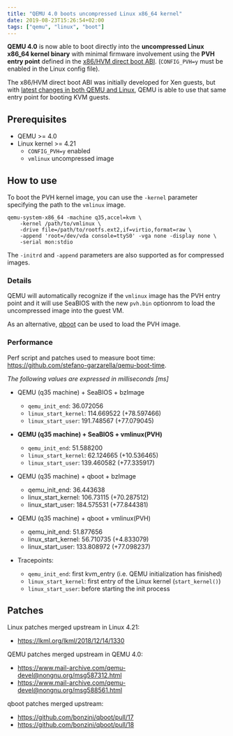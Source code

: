 ```yaml
---
title: "QEMU 4.0 boots uncompressed Linux x86_64 kernel"
date: 2019-08-23T15:26:54+02:00
tags: ["qemu", "linux", "boot"]
---
```


**QEMU 4.0** is now able to boot directly into the **uncompressed Linux x86_64 kernel binary** with minimal firmware involvement using the **PVH entry point** defined in the [x86/HVM direct boot ABI](https://xenbits.xen.org/docs/unstable/misc/pvh.html). (`CONFIG_PVH=y` must be enabled in the Linux config file).


The x86/HVM direct boot ABI was initially developed for Xen guests, but with [latest changes in both QEMU and Linux](#patches), QEMU is able to use that same entry point for booting KVM guests.

<!--more-->

## Prerequisites

* QEMU >= 4.0
* Linux kernel >= 4.21
  * `CONFIG_PVH=y` enabled
  * `vmlinux` uncompressed image


## How to use
To boot the PVH kernel image, you can use the `-kernel` parameter specifying the path to the `vmlinux` image.
```
qemu-system-x86_64 -machine q35,accel=kvm \
    -kernel /path/to/vmlinux \
    -drive file=/path/to/rootfs.ext2,if=virtio,format=raw \
    -append 'root=/dev/vda console=ttyS0' -vga none -display none \
    -serial mon:stdio
```

The `-initrd` and `-append` parameters are also supported as for compressed images.


### Details
QEMU will automatically recognize if the `vmlinux` image has the PVH entry point and it will use SeaBIOS with the new `pvh.bin` optionrom to load the uncompressed image into the guest VM.

As an alternative, [qboot](https://github.com/bonzini/qboot) can be used to load the PVH image.


### Performance
Perf script and patches used to measure boot time: https://github.com/stefano-garzarella/qemu-boot-time.

*The following values are expressed in milliseconds [ms]*

* QEMU (q35 machine) + SeaBIOS + bzImage
  * `qemu_init_end`: 36.072056
  * `linux_start_kernel`: 114.669522 (+78.597466)
  * `linux_start_user`: 191.748567 (+77.079045)

* **QEMU (q35 machine) + SeaBIOS + vmlinux(PVH)**
  * `qemu_init_end`: 51.588200
  * `linux_start_kernel`: 62.124665 (+10.536465)
  * `linux_start_user`: 139.460582 (+77.335917)

* QEMU (q35 machine) + qboot + bzImage
  * qemu_init_end: 36.443638
  * linux_start_kernel: 106.73115 (+70.287512)
  * linux_start_user: 184.575531 (+77.844381)

* QEMU (q35 machine) + qboot + vmlinux(PVH)
  * qemu_init_end: 51.877656
  * linux_start_kernel: 56.710735 (+4.833079)
  * linux_start_user: 133.808972 (+77.098237)

* Tracepoints:
  * `qemu_init_end`: first kvm_entry (i.e. QEMU initialization has finished)
  * `linux_start_kernel`: first entry of the Linux kernel (`start_kernel()`)
  * `linux_start_user`: before starting the init process


## Patches

Linux patches merged upstream in Linux 4.21:

* https://lkml.org/lkml/2018/12/14/1330

QEMU patches merged upstream in QEMU 4.0:

* https://www.mail-archive.com/qemu-devel@nongnu.org/msg587312.html
* https://www.mail-archive.com/qemu-devel@nongnu.org/msg588561.html

qboot patches merged upstream:

* https://github.com/bonzini/qboot/pull/17
* https://github.com/bonzini/qboot/pull/18
